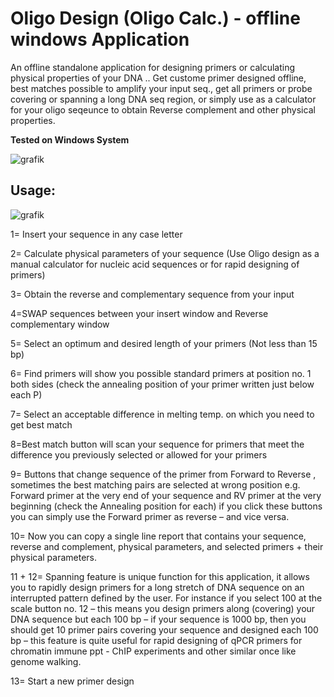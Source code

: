 # Oligo Design (Oligo Calc.) - offline windows Application

An offline standalone application for designing primers or calculating physical properties of your DNA .. Get custome primer designed offline, best matches possible to amplify your input seq., get all primers or probe covering or spanning a long DNA seq region,  or simply use as a calculator for your oligo seqeunce to obtain Reverse complement and other physical properties.

**Tested on Windows System**

![grafik](https://user-images.githubusercontent.com/87826698/153767152-89475b83-2137-45c2-b7d0-2ecfb668b1ff.png)


## Usage:

![grafik](https://user-images.githubusercontent.com/87826698/153767249-2657dbeb-a97e-4a06-8c73-5d7e53b2ecf5.png)


1= Insert your sequence in any case letter

2= Calculate physical parameters of your sequence (Use Oligo design as a manual calculator for nucleic acid sequences or for rapid designing of primers)

3= Obtain the reverse and complementary sequence from your input

4=SWAP sequences between your insert window and Reverse complementary window

5= Select an optimum and desired length of your primers (Not less than 15 bp)

6= Find primers will show you possible standard primers at position no. 1 both sides (check the annealing position of your primer written just below each P)

7= Select an acceptable difference in melting temp. on which you need to get best match

8=Best match button will scan your sequence for primers that meet the difference you previously selected or allowed for your primers

9= Buttons that change sequence of the primer from Forward to Reverse , sometimes the best matching pairs are selected at wrong position e.g. Forward
primer at the very end of your sequence and RV primer at the very beginning (check the Annealing position for each) if you click these buttons you can simply
use the Forward primer as reverse – and vice versa.

10= Now you can copy a single line report that contains your sequence, reverse and complement, physical parameters, and selected primers + their physical
parameters.

11 + 12= Spanning feature is unique function for this application, it allows you to rapidly design primers for a long stretch of DNA sequence on an interrupted
pattern defined by the user. For instance if you select 100 at the scale button no. 12 – this means you design primers along (covering) your DNA sequence but each 100 bp – if your sequence is 1000 bp, then you should get 10 primer pairs covering your sequence and designed each 100 bp – this feature is quite useful for rapid designing of
qPCR primers for chromatin immune ppt - ChIP experiments and other similar once like genome walking.

13= Start a new primer design
